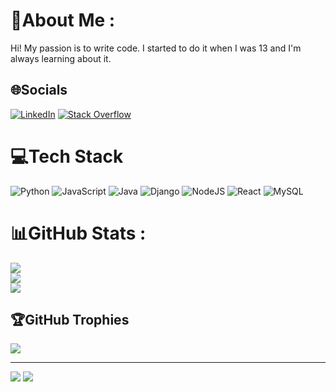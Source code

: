# 💫About Me :
Hi! My passion is to write code. I started to do it when I was 13 and I'm always learning about it.

## 🌐Socials
[![LinkedIn](https://img.shields.io/badge/LinkedIn-%230077B5.svg?logo=linkedin&logoColor=white)](https://linkedin.com/in/aitor-ontibero-6616b7232) [![Stack Overflow](https://img.shields.io/badge/-Stackoverflow-FE7A16?logo=stack-overflow&logoColor=white)](https://stackoverflow.com/users/18746012/aitor-ontibero) 

# 💻Tech Stack
![Python](https://img.shields.io/badge/python-3670A0?style=flat&logo=python&logoColor=ffdd54) ![JavaScript](https://img.shields.io/badge/JavaScript-F7DF1E?style=for-the-badge&logo=javascript&logoColor=black) ![Java](https://img.shields.io/badge/java-%23ED8B00.svg?style=flat&logo=java&logoColor=white) ![Django](https://img.shields.io/badge/django-%23092E20.svg?style=flat&logo=django&logoColor=white) ![NodeJS](https://img.shields.io/badge/Node.js-43853D?style=for-the-badge&logo=node.js&logoColor=white) ![React](https://img.shields.io/badge/React-20232A?style=for-the-badge&logo=react&logoColor=61DAFB) ![MySQL](https://img.shields.io/badge/MySQL-00000F?style=for-the-badge&logo=mysql&logoColor=white)
 # 📊GitHub Stats :
![](https://github-readme-stats.vercel.app/api?username=aitortxu20&theme=dracula&hide_border=true&include_all_commits=true&count_private=false)<br/>
![](https://github-readme-streak-stats.herokuapp.com/?user=aitortxu20&theme=dracula&hide_border=true)<br/>
![](https://github-readme-stats.vercel.app/api/top-langs/?username=aitortxu20&theme=dracula&hide_border=true&include_all_commits=true&count_private=false&layout=compact)

## 🏆GitHub Trophies
![](https://github-profile-trophy.vercel.app/?username=aitortxu20&theme=dracula&no-frame=false&no-bg=false&margin-w=4)

---
[![](https://visitcount.itsvg.in/api?id=aitortxu20&icon=0&color=0)](https://visitcount.itsvg.in)
<a href="https://visitcount.itsvg.in">
  <img src="https://visitcount.itsvg.in/api?id=aitortxu20&label=Profile%20Views&color=11&pretty=true" />
</a>
